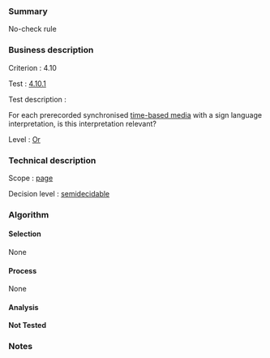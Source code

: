 ### Summary

No-check rule

### Business description

Criterion : 4.10

Test : [4.10.1](www.accessiweb.org/index.php/accessiweb-22-english-version.html#test-4-10-1)

Test description :

For each prerecorded synchronised [time-based
media](http://www.accessiweb.org/index.php/glossary-76.html#mMediaTemp)
with a sign language interpretation, is this interpretation relevant?

Level : [Or](/en/category/rules-design/accessiweb-11/level/or)

### Technical description

Scope : [page](/en/category/rules-design/accessiweb-11/scope/page)

Decision level :
[semidecidable](/en/category/rules-design/accessiweb-11/decision-level/semidecidable)

### Algorithm

#### Selection

None

#### Process

None

#### Analysis

**Not Tested**

### Notes



